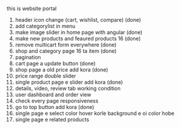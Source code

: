 this is website portal

1. header icon change (cart, wishlist, compare) (done)
2. add categorylist in menu 
3. make image slider in home page with angular (done)
4. make new products and feaured products 16 (done)
5. remove multicart form everywhere (done)
6. shop and category page 16 ta item (done)
7. pagination
8. cart page a update button (done)
9. shop page a old price add kora (done)
10. price range double slider
11. single product page e slider add kora (done)
12. details, video, review tab working condition
13. user dashboard and order view
14. check every page responsiveness
15. go to top button add kora (done)
16. single page e select color hover korle background e oi color hobe 
17. single page e related products  